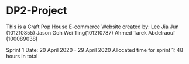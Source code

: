 # DP2-Project
This is a Craft Pop House E-commerce Website created by:
Lee Jia Jun (101210855)
Jason Goh Wei Ting(101210787)
Ahmed Tarek Abdelraouf (100089038)

Sprint 1 Date: 20 April 2020 - 29 April 2020
Allocated time for sprint 1: 48 hours in total